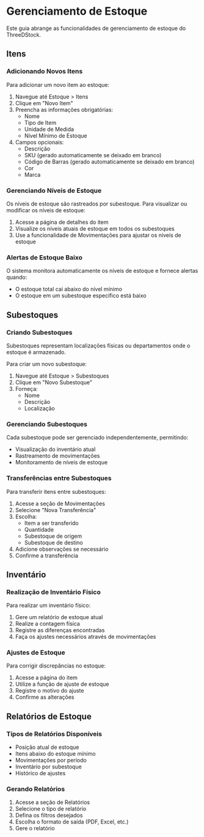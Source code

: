 # Gerenciamento de Estoque

Este guia abrange as funcionalidades de gerenciamento de estoque do ThreeDStock.

## Itens

### Adicionando Novos Itens

Para adicionar um novo item ao estoque:

1. Navegue até Estoque > Itens
2. Clique em "Novo Item"
3. Preencha as informações obrigatórias:
   - Nome
   - Tipo de Item
   - Unidade de Medida
   - Nível Mínimo de Estoque
4. Campos opcionais:
   - Descrição
   - SKU (gerado automaticamente se deixado em branco)
   - Código de Barras (gerado automaticamente se deixado em branco)
   - Cor
   - Marca

### Gerenciando Níveis de Estoque

Os níveis de estoque são rastreados por subestoque. Para visualizar ou modificar os níveis de estoque:

1. Acesse a página de detalhes do item
2. Visualize os níveis atuais de estoque em todos os subestoques
3. Use a funcionalidade de Movimentações para ajustar os níveis de estoque

### Alertas de Estoque Baixo

O sistema monitora automaticamente os níveis de estoque e fornece alertas quando:

- O estoque total cai abaixo do nível mínimo
- O estoque em um subestoque específico está baixo

## Subestoques

### Criando Subestoques

Subestoques representam localizações físicas ou departamentos onde o estoque é armazenado.

Para criar um novo subestoque:

1. Navegue até Estoque > Subestoques
2. Clique em "Novo Subestoque"
3. Forneça:
   - Nome
   - Descrição
   - Localização

### Gerenciando Subestoques

Cada subestoque pode ser gerenciado independentemente, permitindo:
- Visualização do inventário atual
- Rastreamento de movimentações
- Monitoramento de níveis de estoque

### Transferências entre Subestoques

Para transferir itens entre subestoques:
1. Acesse a seção de Movimentações
2. Selecione "Nova Transferência"
3. Escolha:
   - Item a ser transferido
   - Quantidade
   - Subestoque de origem
   - Subestoque de destino
4. Adicione observações se necessário
5. Confirme a transferência

## Inventário

### Realização de Inventário Físico

Para realizar um inventário físico:
1. Gere um relatório de estoque atual
2. Realize a contagem física
3. Registre as diferenças encontradas
4. Faça os ajustes necessários através de movimentações

### Ajustes de Estoque

Para corrigir discrepâncias no estoque:
1. Acesse a página do item
2. Utilize a função de ajuste de estoque
3. Registre o motivo do ajuste
4. Confirme as alterações

## Relatórios de Estoque

### Tipos de Relatórios Disponíveis

- Posição atual de estoque
- Itens abaixo do estoque mínimo
- Movimentações por período
- Inventário por subestoque
- Histórico de ajustes

### Gerando Relatórios

1. Acesse a seção de Relatórios
2. Selecione o tipo de relatório
3. Defina os filtros desejados
4. Escolha o formato de saída (PDF, Excel, etc.)
5. Gere o relatório
